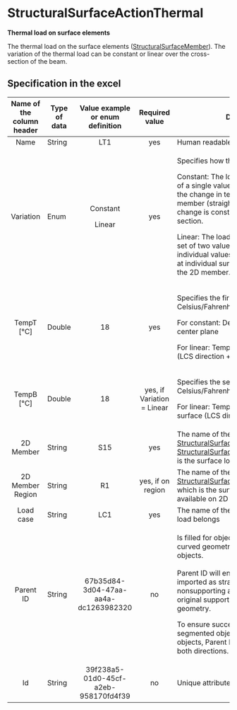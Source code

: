 # StructuralSurfaceActionThermal

**Thermal load on surface elements**

The thermal load on the surface elements ([StructuralSurfaceMember](../structural-analysis-elements/structuralsurfacemember.md)). The variation of the thermal load can be constant or linear over the cross-section of the beam.

## Specification in the excel

| **Name of the column header** | **Type of data** | **Value example or enum definition** |     **Required value**     | **Description**                                                                                                                                                                                                                                                                                                                                                                                                                        |
| :---------------------------: | ---------------- | :----------------------------------: | :------------------------: | -------------------------------------------------------------------------------------------------------------------------------------------------------------------------------------------------------------------------------------------------------------------------------------------------------------------------------------------------------------------------------------------------------------------------------------- |
|              Name             | String           |                  LT1                 |             yes            | Human readable unique name of the load                                                                                                                                                                                                                                                                                                                                                                                                 |
|           Variation           | Enum             |     <p>Constant</p><p>Linear</p>     |             yes            | <p>Specifies how the temperature varies</p><p>Constant: The load is defined by means of a single value T1. The value specifies the change in temperature of the 2D member (straight ΔT). Temperature change is constant along the cross-section.</p><p>Linear: The load is defined by means of a set of two values T1 and T2. The individual values specify the temperature at individual surfaces - top, bottom of the 2D member.</p> |
|          TempT \[°C]          | Double           |                  18                  |       <p>yes<br></p>       | <p>Specifies the first size of the load in Celsius/Fahrenheit.</p><p>For constant: Delta temperature on the center plane</p><p>For linear: Temperature of top surface (LCS direction +z) of 2D member</p>                                                                                                                                                                                                                              |
|          TempB \[°C]          | Double           |                  18                  | yes, if Variation = Linear | <p>Specifies the second size of the load in Celsius/Fahrenheit.</p><p>For linear: Temperature of bottom surface (LCS direction -z) of 2D member</p>                                                                                                                                                                                                                                                                                    |
|           2D Member           | String           |                  S15                 |             yes            | The name of the [StructuralSurfaceMember](../structural-analysis-elements/structuralcurvemember.md) or [StructuralSurfaceActionDistribution](structuralsurfaceactionthermal.md)which is the surface load related to.                                                                                                                                                                                             |
|        2D Member Region       | String           |                  R1                  |      yes, if on region     | The name of the [StructuralSurfaceMemberRegion](../structural-analysis-elements/structuralsurfacememberregion.md) to which is the surface action related if it is available on 2D member.                                                                                                                                                                                                          |
|           Load case           | String           |                  LC1                 |             yes            | The name of the load case to which the load belongs                                                                                                                                                                                                                                                                                                                                                                                    |
|           Parent ID           | String           | 67b35d84-3d04-47aa-aa4a-dc1263982320 |             no             | <p>Is filled for objects created be dividing curved geometry to series of straight line objects.<br><br>Parent ID will ensure that curved edge is imported as straight parts to nonsupporting application, and back to original supporting application as curved geometry.</p><p>To ensure successful round trip of segmented objects and their related objects, Parent ID needs to be present in both directions.</p>                 |
|               Id              | String           | 39f238a5-01d0-45cf-a2eb-958170fd4f39 |             no             | Unique attribute designation                                                                                                                                                                                                                                                                                                                                                                                                           |
